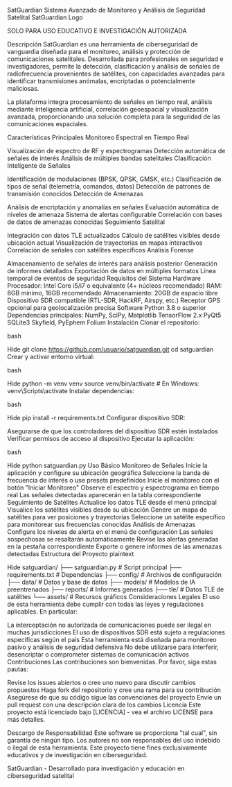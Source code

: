 SatGuardian
Sistema Avanzado de Monitoreo y Análisis de Seguridad Satelital
SatGuardian Logo

SOLO PARA USO EDUCATIVO E INVESTIGACIÓN AUTORIZADA

Descripción
SatGuardian es una herramienta de ciberseguridad de vanguardia diseñada para el monitoreo, análisis y protección de comunicaciones satelitales. Desarrollada para profesionales en seguridad e investigadores, permite la detección, clasificación y análisis de señales de radiofrecuencia provenientes de satélites, con capacidades avanzadas para identificar transmisiones anómalas, encriptadas o potencialmente maliciosas.

La plataforma integra procesamiento de señales en tiempo real, análisis mediante inteligencia artificial, correlación geoespacial y visualización avanzada, proporcionando una solución completa para la seguridad de las comunicaciones espaciales.

Características Principales
Monitoreo Espectral en Tiempo Real

Visualización de espectro de RF y espectrogramas
Detección automática de señales de interés
Análisis de múltiples bandas satelitales
Clasificación Inteligente de Señales

Identificación de modulaciones (BPSK, QPSK, GMSK, etc.)
Clasificación de tipos de señal (telemetría, comandos, datos)
Detección de patrones de transmisión conocidos
Detección de Amenazas

Análisis de encriptación y anomalías en señales
Evaluación automática de niveles de amenaza
Sistema de alertas configurable
Correlación con bases de datos de amenazas conocidas
Seguimiento Satelital

Integración con datos TLE actualizados
Cálculo de satélites visibles desde ubicación actual
Visualización de trayectorias en mapas interactivos
Correlación de señales con satélites específicos
Análisis Forense

Almacenamiento de señales de interés para análisis posterior
Generación de informes detallados
Exportación de datos en múltiples formatos
Línea temporal de eventos de seguridad
Requisitos del Sistema
Hardware
Procesador: Intel Core i5/i7 o equivalente (4+ núcleos recomendado)
RAM: 8GB mínimo, 16GB recomendado
Almacenamiento: 20GB de espacio libre
Dispositivo SDR compatible (RTL-SDR, HackRF, Airspy, etc.)
Receptor GPS opcional para geolocalización precisa
Software
Python 3.8 o superior
Dependencias principales:
NumPy, SciPy, Matplotlib
TensorFlow 2.x
PyQt5
SQLite3
Skyfield, PyEphem
Folium
Instalación
Clonar el repositorio:

bash

Hide
git clone https://github.com/usuario/satguardian.git
cd satguardian
Crear y activar entorno virtual:

bash

Hide
python -m venv venv
source venv/bin/activate  # En Windows: venv\Scripts\activate
Instalar dependencias:

bash

Hide
pip install -r requirements.txt
Configurar dispositivo SDR:

Asegurarse de que los controladores del dispositivo SDR estén instalados
Verificar permisos de acceso al dispositivo
Ejecutar la aplicación:

bash

Hide
python satguardian.py
Uso Básico
Monitoreo de Señales
Inicie la aplicación y configure su ubicación geográfica
Seleccione la banda de frecuencia de interés o use presets predefinidos
Inicie el monitoreo con el botón "Iniciar Monitoreo"
Observe el espectro y espectrograma en tiempo real
Las señales detectadas aparecerán en la tabla correspondiente
Seguimiento de Satélites
Actualice los datos TLE desde el menú principal
Visualice los satélites visibles desde su ubicación
Genere un mapa de satélites para ver posiciones y trayectorias
Seleccione un satélite específico para monitorear sus frecuencias conocidas
Análisis de Amenazas
Configure los niveles de alerta en el menú de configuración
Las señales sospechosas se resaltarán automáticamente
Revise las alertas generadas en la pestaña correspondiente
Exporte o genere informes de las amenazas detectadas
Estructura del Proyecto
plaintext

Hide
satguardian/
├── satguardian.py        # Script principal
├── requirements.txt      # Dependencias
├── config/               # Archivos de configuración
├── data/                 # Datos y base de datos
├── models/               # Modelos de IA preentrenados
├── reports/              # Informes generados
├── tle/                  # Datos TLE de satélites
└── assets/               # Recursos gráficos
Consideraciones Legales
El uso de esta herramienta debe cumplir con todas las leyes y regulaciones aplicables. En particular:

La interceptación no autorizada de comunicaciones puede ser ilegal en muchas jurisdicciones
El uso de dispositivos SDR está sujeto a regulaciones específicas según el país
Esta herramienta está diseñada para monitoreo pasivo y análisis de seguridad defensiva
No debe utilizarse para interferir, desencriptar o comprometer sistemas de comunicación activos
Contribuciones
Las contribuciones son bienvenidas. Por favor, siga estas pautas:

Revise los issues abiertos o cree uno nuevo para discutir cambios propuestos
Haga fork del repositorio y cree una rama para su contribución
Asegúrese de que su código sigue las convenciones del proyecto
Envíe un pull request con una descripción clara de los cambios
Licencia
Este proyecto está licenciado bajo [LICENCIA] - vea el archivo LICENSE para más detalles.

Descargo de Responsabilidad
Este software se proporciona "tal cual", sin garantía de ningún tipo. Los autores no son responsables del uso indebido o ilegal de esta herramienta. Este proyecto tiene fines exclusivamente educativos y de investigación en ciberseguridad.

SatGuardian - Desarrollado para investigación y educación en ciberseguridad satelital
